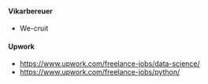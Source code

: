 #### Vikarbereuer
- We-cruit
#### Upwork
- https://www.upwork.com/freelance-jobs/data-science/
- https://www.upwork.com/freelance-jobs/python/
